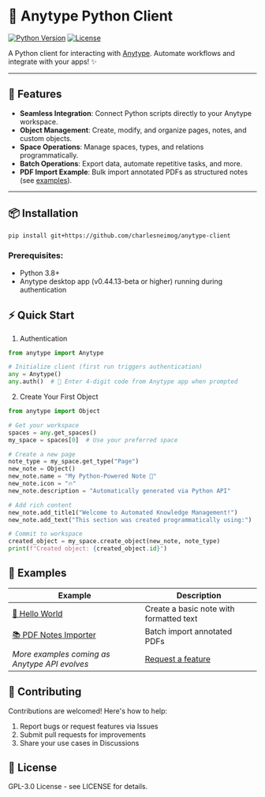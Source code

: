 # 🐍 Anytype Python Client 

[![Python Version](https://img.shields.io/badge/python-3.8%2B-blue)](https://www.python.org/)
[![License](https://img.shields.io/badge/license-MIT-green)](https://github.com/charlesneimog/anytype-client/blob/main/LICENSE)

A Python client for interacting with [Anytype](https://anytype.io/). Automate workflows and integrate with your apps! ✨

---

## 🚀 Features

- **Seamless Integration**: Connect Python scripts directly to your Anytype workspace.
- **Object Management**: Create, modify, and organize pages, notes, and custom objects.
- **Space Operations**: Manage spaces, types, and relations programmatically.
- **Batch Operations**: Export data, automate repetitive tasks, and more.
- **PDF Import Example**: Bulk import annotated PDFs as structured notes (see [examples](https://github.com/charlesneimog/anytype-client/tree/main/examples)).

---

## 📦 Installation

```bash
pip install git+https://github.com/charlesneimog/anytype-client
``` 

### Prerequisites:

- Python 3.8+
- Anytype desktop app (v0.44.13-beta or higher) running during authentication

## ⚡ Quick Start

1. Authentication

``` python
from anytype import Anytype

# Initialize client (first run triggers authentication)
any = Anytype()
any.auth()  # 🔑 Enter 4-digit code from Anytype app when prompted
``` 
2. Create Your First Object

``` python
from anytype import Object

# Get your workspace
spaces = any.get_spaces()
my_space = spaces[0]  # Use your preferred space

# Create a new page
note_type = my_space.get_type("Page")
new_note = Object()
new_note.name = "My Python-Powered Note 📝"
new_note.icon = "🔥"
new_note.description = "Automatically generated via Python API"

# Add rich content
new_note.add_title1("Welcome to Automated Knowledge Management!")
new_note.add_text("This section was created programmatically using:")

# Commit to workspace
created_object = my_space.create_object(new_note, note_type)
print(f"Created object: {created_object.id}")
```
## 🌟 Examples

| Example | Description |
|---------|-------------|
| [📄 Hello World](examples/hello_world.py) | Create a basic note with formatted text |
| [📚 PDF Notes Importer](examples/import-pdf-notes.py) | Batch import annotated PDFs |
| *More examples coming as Anytype API evolves* | [Request a feature](https://github.com/charlesneimog/anytype-client/issues) |


## 🤝 Contributing

Contributions are welcomed! Here's how to help:

1. Report bugs or request features via Issues
2. Submit pull requests for improvements
3. Share your use cases in Discussions

## 📄 License

GPL-3.0 License - see LICENSE for details.

